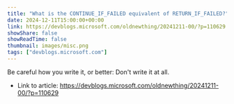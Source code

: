 ```yaml
---
title: "What is the CONTINUE_IF_FAILED equivalent of RETURN_IF_FAILED?"
date: 2024-12-11T15:00:00+00:00
link: https://devblogs.microsoft.com/oldnewthing/20241211-00/?p=110629
showShare: false
showReadTime: false
thumbnail: images/misc.png
tags: ["devblogs.microsoft.com"]
---
```

Be careful how you write it, or better: Don't write it at all.

- Link to article: https://devblogs.microsoft.com/oldnewthing/20241211-00/?p=110629